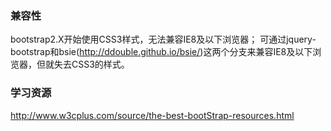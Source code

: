### 兼容性 ###
bootstrap2.X开始使用CSS3样式，无法兼容IE8及以下浏览器；
可通过jquery-bootstrap和bsie(http://ddouble.github.io/bsie/)这两个分支来兼容IE8及以下浏览器，但就失去CSS3的样式。
### 学习资源 ###
http://www.w3cplus.com/source/the-best-bootStrap-resources.html